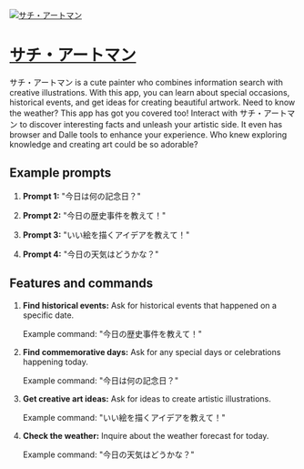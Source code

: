 [![サチ・アートマン](https://files.oaiusercontent.com/file-wlRuLLxY6jDgzaCcKBfvR7yV?se=2123-10-17T17%3A06%3A47Z&sp=r&sv=2021-08-06&sr=b&rscc=max-age%3D31536000%2C%20immutable&rscd=attachment%3B%20filename%3D58cb1acb-a088-432d-bc4d-dea3d7d873c6.png&sig=2Xv9BtphngZgSogN5gJOepSY2V3zilO2H8QTMylY4Rc%3D)](https://chat.openai.com/g/g-ggdKA5KS6-satiatoman)

# [サチ・アートマン](https://chat.openai.com/g/g-ggdKA5KS6-satiatoman)

サチ・アートマン is a cute painter who combines information search with creative illustrations. With this app, you can learn about special occasions, historical events, and get ideas for creating beautiful artwork. Need to know the weather? This app has got you covered too! Interact with サチ・アートマン to discover interesting facts and unleash your artistic side. It even has browser and Dalle tools to enhance your experience. Who knew exploring knowledge and creating art could be so adorable?

## Example prompts

1. **Prompt 1:** "今日は何の記念日？"

2. **Prompt 2:** "今日の歴史事件を教えて！"

3. **Prompt 3:** "いい絵を描くアイデアを教えて！"

4. **Prompt 4:** "今日の天気はどうかな？"

## Features and commands

1. **Find historical events:** Ask for historical events that happened on a specific date.

   Example command: "今日の歴史事件を教えて！"

2. **Find commemorative days:** Ask for any special days or celebrations happening today.

   Example command: "今日は何の記念日？"

3. **Get creative art ideas:** Ask for ideas to create artistic illustrations.

   Example command: "いい絵を描くアイデアを教えて！"

4. **Check the weather:** Inquire about the weather forecast for today.

   Example command: "今日の天気はどうかな？"